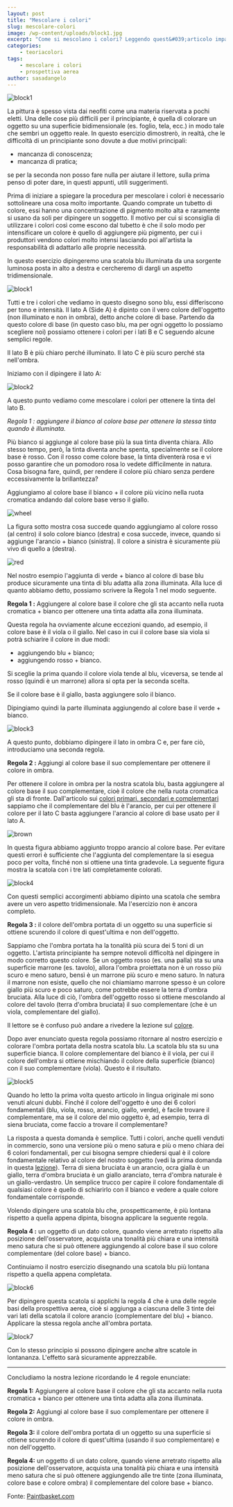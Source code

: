 ```yaml
---
layout: post
title: "Mescolare i colori"
slug: mescolare-colori
image: /wp-content/uploads/block1.jpg
excerpt: "Come si mescolano i colori? Leggendo quest&#039;articolo imparerai 4 semplici regole per mescolare i colori e rendere le tue opere più realistiche."
categories:
    - teoriacolori
tags:
    - mescolare i colori
    - prospettiva aerea
author: sasadangelo
---
```


![block1](https://www.disegnoepittura.it/wp-content/uploads/block1.jpg "block1")

La pittura è spesso vista dai neofiti come una materia riservata a pochi eletti. Una delle cose più difficili per il principiante, è quella di colorare un oggetto su una superficie bidimensionale (es. foglio, tela, ecc.) in modo tale che sembri un oggetto reale. In questo esercizio dimostrerò, in realtà, che le difficoltà di un principiante sono dovute a due motivi principali:

- mancanza di conoscenza;
- mancanza di pratica;

se per la seconda non posso fare nulla per aiutare il lettore, sulla prima penso di poter dare, in questi appunti, utili suggerimenti.

Prima di iniziare a spiegare la procedura per mescolare i colori è necessario sottolineare una cosa molto importante. Quando comprate un tubetto di colore, essi hanno una concentrazione di pigmento molto alta e raramente si usano da soli per dipingere un soggetto. Il motivo per cui si sconsiglia di utilizzare i colori così come escono dal tubetto è che il solo modo per intensificare un colore è quello di aggiungere più pigmento, per cui i produttori vendono colori molto intensi lasciando poi all'artista la responsabilità di adattarlo alle proprie necessità.

In questo esercizio dipingeremo una scatola blu illuminata da una sorgente luminosa posta in alto a destra e cercheremo di dargli un aspetto tridimensionale.

![block1](https://www.disegnoepittura.it/wp-content/uploads/block1.jpg "block1")

Tutti e tre i colori che vediamo in questo disegno sono blu, essi differiscono per tono e intensità. Il lato A (Side A) è dipinto con il vero colore dell'oggetto (non illuminato e non in ombra), detto anche colore di base. Partendo da questo colore di base (in questo caso blu, ma per ogni oggetto lo possiamo scegliere noi) possiamo ottenere i colori per i lati B e C seguendo alcune semplici regole.

Il lato B è più chiaro perché illuminato. Il lato C è più scuro perché sta nell'ombra.

Iniziamo con il dipingere il lato A:

![block2](https://www.disegnoepittura.it/wp-content/uploads/block2.jpg "block2")

A questo punto vediamo come mescolare i colori per ottenere la tinta del lato B.

_Regola 1 : aggiungere il bianco al colore base per ottenere la stessa tinta quando è illuminata._

Più bianco si aggiunge al colore base più la sua tinta diventa chiara. Allo stesso tempo, però, la tinta diventa anche spenta, specialmente se il colore base è rosso. Con il rosso come colore base, la tinta diventerà rosa e vi posso garantire che un pomodoro rosa lo vedete difficilmente in natura. Cosa bisogna fare, quindi, per rendere il colore più chiaro senza perdere eccessivamente la brillantezza?

Aggiungiamo al colore base il bianco + il colore più vicino nella ruota cromatica andando dal colore base verso il giallo.

![wheel](https://www.disegnoepittura.it/wp-content/uploads/wheel.jpg "wheel")

La figura sotto mostra cosa succede quando aggiungiamo al colore rosso (al centro) il solo colore bianco (destra) e cosa succede, invece, quando si aggiunge l'arancio + bianco (sinistra). Il colore a sinistra è sicuramente più vivo di quello a (destra).

![red](https://www.disegnoepittura.it/wp-content/uploads/red.jpg "red")

Nel nostro esempio l'aggiunta di verde + bianco al colore di base blu produce sicuramente una tinta di blu adatta alla zona illuminata. Alla luce di quanto abbiamo detto, possiamo scrivere la Regola 1 nel modo seguente.

**Regola 1 :** Aggiungere al colore base il colore che gli sta accanto nella ruota cromatica + bianco per ottenere una tinta adatta alla zona illuminata.

Questa regola ha ovviamente alcune eccezioni quando, ad esempio, il colore base è il viola o il giallo. Nel caso in cui il colore base sia viola si potrà schiarire il colore in due modi:

- aggiungendo blu + bianco;
- aggiungendo rosso + bianco.

Si sceglie la prima quando il colore viola tende al blu, viceversa, se tende al rosso (quindi è un marrone) allora si opta per la seconda scelta.

Se il colore base è il giallo, basta aggiungere solo il bianco.

Dipingiamo quindi la parte illuminata aggiungendo al colore base il verde + bianco.

![block3](https://www.disegnoepittura.it/wp-content/uploads/block3.jpg "block3")

A questo punto, dobbiamo dipingere il lato in ombra C e, per fare ciò, introduciamo una seconda regola.

**Regola 2 :** Aggiungi al colore base il suo complementare per ottenere il colore in ombra.

Per ottenere il colore in ombra per la nostra scatola blu, basta aggiungere al colore base il suo complementare, cioè il colore che nella ruota cromatica gli sta di fronte. Dall'articolo sui [colori primari, secondari e complementari](https://www.disegnoepittura.it/colori-primari-secondari-complementari/) sappiamo che il complementare del blu è l'arancio, per cui per ottenere il colore per il lato C basta aggiungere l'arancio al colore di base usato per il lato A.

![brown](https://www.disegnoepittura.it/wp-content/uploads/brown.jpg "brown")

In questa figura abbiamo aggiunto troppo arancio al colore base. Per evitare questi errori è sufficiente che l'aggiunta del complementare la si esegua poco per volta, finché non si ottiene una tinta gradevole. La seguente figura mostra la scatola con i tre lati completamente colorati.

![block4](https://www.disegnoepittura.it/wp-content/uploads/block4.jpg "block4")

Con questi semplici accorgimenti abbiamo dipinto una scatola che sembra avere un vero aspetto tridimensionale. Ma l'esercizio non è ancora completo.

**Regola 3 :** il colore dell'ombra portata di un oggetto su una superficie si ottiene scurendo il colore di quest'ultima e non dell'oggetto.

Sappiamo che l'ombra portata ha la tonalità più scura dei 5 toni di un oggetto. L'artista principiante ha sempre notevoli difficoltà nel dipingere in modo corretto questo colore. Se un oggetto rosso (es. una palla) sta su una superficie marrone (es. tavolo), allora l'ombra proiettata non è un rosso più scuro e meno saturo, bensì è un marrone più scuro e meno saturo. In natura il marrone non esiste, quello che noi chiamiamo marrone spesso è un colore giallo più scuro e poco saturo, come potrebbe essere la terra d'ombra bruciata. Alla luce di ciò, l'ombra dell'oggetto rosso si ottiene mescolando al colore del tavolo (terra d'ombra bruciata) il suo complementare (che è un viola, complementare del giallo).

Il lettore se è confuso può andare a rivedere la lezione sul [colore](https://www.disegnoepittura.it/colore/ "Colore").

Dopo aver enunciato questa regola possiamo ritornare al nostro esercizio e colorare l'ombra portata della nostra scatola blu. La scatola blu sta su una superficie bianca. Il colore complementare del bianco è il viola, per cui il colore dell'ombra si ottiene mischiando il colore della superficie (bianco) con il suo complementare (viola). Questo è il risultato.

![block5](https://www.disegnoepittura.it/wp-content/uploads/block5.jpg "block5")

Quando ho letto la prima volta questo articolo in lingua originale mi sono venuti alcuni dubbi. Finché il colore dell'oggetto è uno dei 6 colori fondamentali (blu, viola, rosso, arancio, giallo, verde), è facile trovare il complementare, ma se il colore del mio oggetto è, ad esempio, terra di siena bruciata, come faccio a trovare il complementare?

La risposta a questa domanda è semplice. Tutti i colori, anche quelli venduti in commercio, sono una versione più o meno satura e più o meno chiara dei 6 colori fondamentali, per cui bisogna sempre chiedersi qual è il colore fondamentale relativo al colore del nostro soggetto (vedi la prima domanda in questa [lezione](https://www.disegnoepittura.it/colore/ "Colore")). Terra di siena bruciata è un arancio, ocra gialla è un giallo, terra d'ombra bruciata è un giallo aranciato, terra d'ombra naturale è un giallo-verdastro. Un semplice trucco per capire il colore fondamentale di qualsiasi colore è quello di schiarirlo con il bianco e vedere a quale colore fondamentale corrisponde.

Volendo dipingere una scatola blu che, prospetticamente, è più lontana rispetto a quella appena dipinta, bisogna applicare la seguente regola.

**Regola 4 :** un oggetto di un dato colore, quando viene arretrato rispetto alla posizione dell'osservatore, acquista una tonalità più chiara e una intensità meno satura che si può ottenere aggiungendo al colore base il suo colore complementare (del colore base) + bianco.

Continuiamo il nostro esercizio disegnando una scatola blu più lontana rispetto a quella appena completata.

![block6](https://www.disegnoepittura.it/wp-content/uploads/block6.jpg "block6")

Per dipingere questa scatola si applichi la regola 4 che è una delle regole basi della prospettiva aerea, cioè si aggiunga a ciascuna delle 3 tinte dei vari lati della scatola il colore arancio (complementare del blu) + bianco. Applicare la stessa regola anche all'ombra portata.

![block7](https://www.disegnoepittura.it/wp-content/uploads/block7.jpg "block7")

Con lo stesso principio si possono dipingere anche altre scatole in lontananza. L'effetto sarà sicuramente apprezzabile.

* * *

Concludiamo la nostra lezione ricordando le 4 regole enunciate:

**Regola 1:** Aggiungere al colore base il colore che gli sta accanto nella ruota cromatica + bianco per ottenere una tinta adatta alla zona illuminata.

**Regola 2:** Aggiungi al colore base il suo complementare per ottenere il colore in ombra.

**Regola 3:** il colore dell'ombra portata di un oggetto su una superficie si ottiene scurendo il colore di quest'ultima (usando il suo complementare) e non dell'oggetto.

**Regola 4:** un oggetto di un dato colore, quando viene arretrato rispetto alla posizione dell'osservatore, acquista una tonalità più chiara e una intensità meno satura che si può ottenere aggiungendo alle tre tinte (zona illuminata, colore base e colore ombra) il complementare del colore base + bianco.

Fonte: [Paintbasket.com](http://paintbasket.com "Color Mixing")
